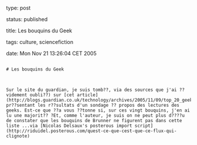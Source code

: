 type: post
status: published
title: Les bouquins du Geek
tags: culture, sciencefiction
date: Mon Nov 21 13:26:04 CET 2005
~~~~~~
# Les bouquins du Geek

Sur le site du guardian, je suis tomb??, via des sources que j'ai ??videment oubli??) sur [cet article](http://blogs.guardian.co.uk/technology/archives/2005/11/09/top_20_geek_novels_the_results.html) pr??sentant les r??sultats d'un sondage ?? propos des lectures des geeks. Est-ce que ??a vous ??tonne si, sur ces vingt bouquins, j'en ai lu une majorit?? ?Et, comme l'auteur, je suis on ne peut plus d????u de constater que les bouquins de Brunner ne figurent pas dans cette liste ...via [Nicolas Delsaux's posterous import script](http://riduidel.posterous.com/quest-ce-que-cest-que-ce-flux-qui-clignote)